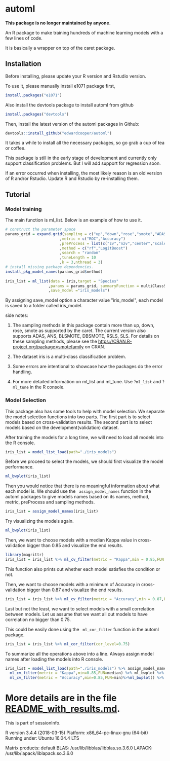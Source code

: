 # automl

**This package is no longer maintained by anyone.**

An R package to make training hundreds of machine learning models with a few lines of code. 

It is basically a wrapper on top of the caret package.

## Installation 

Before installing, please update your R version and Rstudio version. 

To use it, please manually install e1071 package first,
```r
install.packages("e1071")
```
Also install the devtools package to install automl from github
```r
install.packages("devtools")
```
Then, install the latest version of the automl packages in Github: 
```r
devtools::install_github("edwardcooper/automl")
```
It takes a while to install all the necessary packages, so go grab a cup of tea or coffee. 


This package is still in the early stage of development and currently only support classification problems. But I will add support for regression soon. 

If an error occurred when installing, the most likely reason is an old version of R and/or Rstudio. Update R and Rstudio by re-installing them. 

## Tutorial


### Model training
The main function is ml_list. Below is an example of how to use it. 



```r
# construct the parameter space
params_grid = expand.grid(sampling = c("up","down","rose","smote","ADAS")
                        ,metric = c("ROC","Accuracy")
                        ,preProcess = list(c("zv","nzv","center","scale"),c("center","scale"))
                        ,method = c("rf","LogitBoost")
                        ,search = "random"
                        ,tuneLength = 10
                        ,k = 3,nthread = 3)
# install missing package dependencies.
install_pkg_model_names(params_grid$method)
 
iris_list = ml_list(data = iris,target = "Species"
                   ,params = params_grid, summaryFunction = multiClassSummary
                   ,save_model ="iris_models")
```

By assigning save_model option a character value "iris_model", each model is saved to a folder called iris_model.


side notes:

1. The sampling methods in this package contain more than up, down, rose, smote as supported by the caret. The current version also supports ADAS, ANS, BLSMOTE, DBSMOTE, RSLS, SLS. For details on these sampling methods, please see the https://CRAN.R-project.org/package=smotefamily on CRAN.

2. The dataset iris is a multi-class classification problem. 

3. Some errors are intentional to showcase how the packages do the error handling. 

3. For more detailed information on ml_list and ml_tune. Use `?ml_list` and `?ml_tune` in the R console. 






### Model Selection

This package also has some tools to help with model selection. We separate the model selection functions into two parts. The first part is to select models based on cross-validation results. The second part is to select models based on the development(validation) dataset.

After training the models for a long time, we will need to load all models into the R console. 

```r
iris_list = model_list_load(path="./iris_models")

```

Before we proceed to select the models, we should first visualize the model performance. 

```r
ml_bwplot(iris_list)

```

Then you would notice that there is no meaningful information about what each model is. We should use the ` assign_model_names` function in the automl packages to give models names based on its names, method, metric, preProcess and sampling methods.

```r
iris_list = assign_model_names(iris_list) 
```

Try visualizing the models again. 

```r
ml_bwplot(iris_list)

```

Then, we want to choose models with a median Kappa value in cross-validation bigger than 0.85 and visualize the end results. 
```r
library(magrittr)
iris_list = iris_list %>% ml_cv_filter(metric = "Kappa",min = 0.85,FUN = median) %>% ml_bwplot()
```

This function also prints out whether each model satisfies the condition or not. 

Then, we want to choose models with a minimum of Accuracy in cross-validation bigger than 0.87 and visualize the end results. 

```r
iris_list = iris_list %>% ml_cv_filter(metric = "Accuracy",min = 0.87,FUN = min) %>% ml_bwplot()
```

Last but not the least, we want to select models with a small correlation between models. Let us assume that we want all out models to have correlation no bigger than 0.75.

This could be easily done using the ` ml_cor_filter` function in the automl package.

```r
iris_list = iris_list %>% ml_cor_filter(cor_level=0.75)
```

To summarize all the operations above into a line. Always assign model names after loading the models into R console.

```r
iris_list = model_list_load(path="./iris_models") %>% assign_model_names %>% ml_bwplot %>%
  ml_cv_filter(metric = "Kappa",min=0.85,FUN=median) %>% ml_bwplot %>%
  ml_cv_filter(metric = "Accuracy",min=0.85,FUN=min)%>%ml_bwplot() %>% ml_cor_filter(cor_level = 0.75)
```


# More details are in the file [README_with_results.md](README_with_results.md).

This is part of sessionInfo. 

R version 3.4.4 (2018-03-15)
Platform: x86_64-pc-linux-gnu (64-bit)
Running under: Ubuntu 16.04.4 LTS

Matrix products: default
BLAS: /usr/lib/libblas/libblas.so.3.6.0
LAPACK: /usr/lib/lapack/liblapack.so.3.6.0
